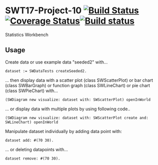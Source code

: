 # SWT17-Project-10 [![Build Status](https://travis-ci.org/hpi-swa-teaching/SWT17-Project-10.svg?branch=master)](https://travis-ci.org/hpi-swa-teaching/SWT17-Project-10)[![Coverage Status](https://coveralls.io/repos/github/hpi-swa-teaching/SWT17-Project-10/badge.svg?branch=master)](https://coveralls.io/github/hpi-swa-teaching/SWT17-Project-10?branch=master)[![Build status](https://ci.appveyor.com/api/projects/status/8xha1uuj2klmw4o2?svg=true)](https://ci.appveyor.com/project/marcfreiheit/swt17-project-10)

Statistics Workbench

## Usage

Create data or use example data "seeded2" with...

```Smalltalk
dataset := SWDataTests createSeeded2.
````

... then display data with a scatter plot (class SWScatterPlot) or bar chart (class SWBarGraph) or function graph (class SWLineChart) or pie chart (class SWPieChart) with... 

```Smalltalk
(SWDiagram new visualize: dataset with: SWScatterPlot) openInWorld 
```

... or display data with multiple plots by using following code..

```Smalltalk
(SWDiagram new visualize: dataset with: SWScatterPlot create and: SWLineChart) openInWorld 
```

Manipulate dataset individually by adding data point with:

```Smalltalk
dataset add: #(70 30).
```

... or deleting datapoints with...

```Smalltalk
dataset remove: #(70 30).
```
